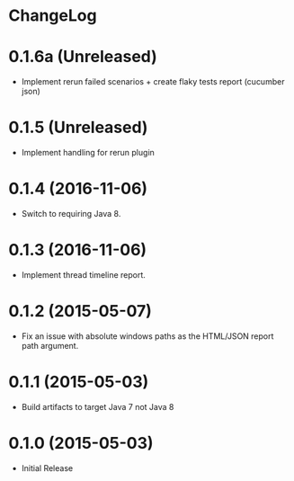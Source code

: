 ChangeLog
=====================

0.1.6a (Unreleased)
=====================
* Implement rerun failed scenarios + create flaky tests report (cucumber json)

0.1.5 (Unreleased)
=====================
* Implement handling for rerun plugin

0.1.4 (2016-11-06)
=====================
* Switch to requiring Java 8.

0.1.3 (2016-11-06)
=====================
* Implement thread timeline report.

0.1.2 (2015-05-07)
=====================
* Fix an issue with absolute windows paths as the HTML/JSON report path argument.

0.1.1 (2015-05-03)
=====================
* Build artifacts to target Java 7 not Java 8

0.1.0 (2015-05-03)
=====================
* Initial Release
